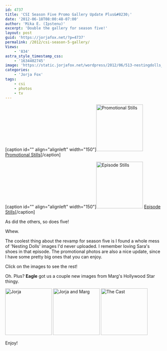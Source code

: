```yaml
---
id: 4737
title: 'CSI Season Five Promo Gallery Update Plus&#8230;'
date: '2012-06-18T08:00:48-07:00'
author: 'Mika E. (Ipstenu)'
excerpt: 'Double the gallery for season five!'
layout: post
guid: 'https://jorjafox.net/?p=4737'
permalink: /2012/csi-season-5-gallery/
Views:
    - '834'
astra_style_timestamp_css:
    - '1634402745'
image: 'https://static.jorjafox.net/wordpress/2012/06/513-nestingdolls_002.jpeg'
categories:
    - 'Jorja Fox'
tags:
    - csi
    - photos
    - tv
---
```


[caption id="" align="alignleft" width="150"]<a title="View album: Promotional Stills" href="https://jorjafox.net/gallery/tv/csi/pub/s05/promos/"><img class=" " title="Promotional Stills" src="https://jorjafox.net/gallery/cache/tv/csi/pub/s05/promos/promo-vegas_007_200_cw200_ch200_thumb.jpg" alt="Promotional Stills" width="150" height="150" /></a> <a href="https://jorjafox.net/gallery/tv/csi/pub/s05/promos/">Promotional Stills</a>[/caption]

[caption id="" align="alignleft" width="150"]<a title="View album: Episode Stills" href="https://jorjafox.net/gallery/tv/csi/pub/s05/stills/"><img class=" " title="Episode Stills" src="https://jorjafox.net/gallery/cache/tv/csi/pub/s05/stills/513-nestingdolls_008_200_cw200_ch200_thumb.jpg" alt="Episode Stills" width="150" height="150" /></a> <a href="https://jorjafox.net/gallery/tv/csi/pub/s05/stills/">Episode Stills</a>[/caption]

As did the others, so does five!

Whew.

The coolest thing about the revamp for season five is I found a whole mess of 'Nesting Dolls' images I'd never uploaded. I remember loving Sara's shoes in that episode. The promotional photos are also a nice update, since I have some pretty big ones that you can enjoy.

Click on the images to see the rest!

Oh. Plus? <strong>Eagle</strong> got us a couple new images from Marg's Hollywood Star thingy.

<a title="Jorja" href="https://jorjafox.net/gallery/zp-core/i.php?a=pub/csi/20120123-margstar&amp;i=daylife-001.jpg&amp;s=540&amp;cw=&amp;ch=&amp;q=90&amp;wmk=!" rel="showcase"><img src="https://jorjafox.net/gallery/cache/pub/csi/20120123-margstar/daylife-001_200_cw200_ch200_thumb.jpg" alt="Jorja" width="150" height="150" /></a> <a title="Jorja and Marg" href="https://jorjafox.net/gallery/zp-core/i.php?a=pub/csi/20120123-margstar&amp;i=getty-001.jpg&amp;s=540&amp;cw=&amp;ch=&amp;q=90&amp;wmk=!" rel="showcase"><img src="https://jorjafox.net/gallery/cache/pub/csi/20120123-margstar/getty-001_200_cw200_ch200_thumb.jpg" alt="Jorja and Marg" width="150" height="150" /></a> <a title="The Cast" href="https://jorjafox.net/gallery/zp-core/i.php?a=pub/csi/20120123-margstar&amp;i=getty-002.jpg&amp;s=540&amp;cw=&amp;ch=&amp;q=90&amp;wmk=!" rel="showcase"><img src="https://jorjafox.net/gallery/cache/pub/csi/20120123-margstar/getty-002_200_cw200_ch200_thumb.jpg" alt="The Cast" width="150" height="150" /></a>

Enjoy!
